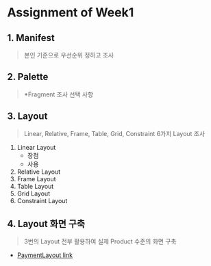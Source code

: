 # Assignment of Week1
## 1. Manifest
> 본인 기준으로 우선순위 정하고 조사

## 2. Palette
> *Fragment 조사 선택 사항

## 3. Layout
> Linear, Relative, Frame, Table, Grid, Constraint 6가지 Layout 조사
1. Linear Layout
   * 장점
   * 사용
2. Relative Layout
3. Frame Layout
4. Table Layout
5. Grid Layout
6. Constraint Layout

## 4. Layout 화면 구축
> 3번의 Layout 전부 활용하여 실제 Product 수준의 화면 구축
* [PaymentLayout link](https://github.com/yezji/RisingProgrammer/tree/main/Week1/PaymentLayout)